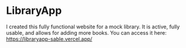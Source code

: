 ﻿# LibraryApp
I created this fully functional website for a mock library. It is active, fully usable, and allows for adding more books. You can access it here: https://libraryapp-sable.vercel.app/
